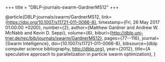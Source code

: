 +++
title = "DBLP-journals-swarm-GardnerMS12"
+++

@article{DBLP:journals/swarm/GardnerMS12,
   link={https://doi.org/10.1007/s11721-011-0066-8},
   timestamp={Fri, 26 May 2017 01:00:00 +0200},
   number={2},
   author={Matthew Gardner and
Andrew W. McNabb and
Kevin D. Seppi},
   volume={6},
   biburl={http://dblp.uni-trier.de/rec/bib/journals/swarm/GardnerMS12},
   pages={77--116},
   journal={Swarm Intelligence},
   doi={10.1007/s11721-011-0066-8},
   bibsource={dblp computer science bibliography, http://dblp.org},
   year={2012},
   title={A speculative approach to parallelization in particle swarm optimization},
}
